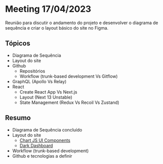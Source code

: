 # Meeting 17/04/2023

Reunião para discutir o andamento do projeto e desenvolver o diagrama de sequência e criar o layout básico do site no Figma.

## Tópicos

- Diagrama de Sequência
- Layout do site
- Github
  - Repositórios
  - Workflow (trunk-based development Vs Gitflow)
- GraphQL (Apollo Vs Relay)
- React
  - Create React App Vs Next.js
  - Layout (Next 13 Unstable)
  - State Management (Redux Vs Recoil Vs Zustand)

## Resumo

- Diagrama de Sequência concluído
- Layout do site
  - [Chart JS UI Components](https://www.figma.com/file/gMSlZbT57Rhp62LxZEWUSL/Chart.js-Components-Charts-Free-(Community)?node-id=0-1&t=qKijcJUjas6TDabU-0)
  - [Dark Dashboard](https://www.figma.com/file/YfdgIt2Dq8lTiiF9DjAhHC/Sales-Management-Dashboard-(Community)?node-id=0-1&t=D0ZphvG6Hs6x3PJT-0)
- Workflow (trunk-based development)
- Github e tecnologias a definir
